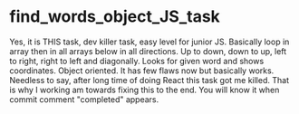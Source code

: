# find_words_object_JS_task
Yes, it is THIS task, dev killer task, easy level for junior JS. Basically loop in array then in all arrays below in all directions. Up to down, down to up, left to right, right to left and diagonally. Looks for given word and shows coordinates. Object oriented. It has few flaws now but basically works. Needless to say, after long time of doing React this task got me killed. That is why I working am towards fixing this to the end. You will know it when commit comment "completed" appears. 


